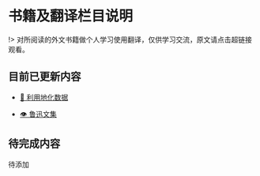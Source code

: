 # 书籍及翻译栏目说明 <!-- {docsify-ignore-all} -->

!> 对所阅读的外文书籍做个人学习使用翻译，仅供学习交流，原文请点击超链接观看。

## 目前已更新内容

- [📖 利用地化数据](Page/Books/UGD "利用地化数据了解地质进程")

- [👁️ 鲁迅文集](Page/Books/LX "鲁迅文集 · 经典阅读")

## 待完成内容

待添加
